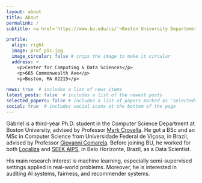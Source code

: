 ```yaml
---
layout: about
title: About
permalink: /
subtitle: <a href='https://www.bu.edu/cs/'>Boston University Department of Computer Science</a>

profile:
  align: right
  image: prof_pic.jpg
  image_circular: false # crops the image to make it circular
  address: >
    <p>Center for Computing & Data Sciences</p>
    <p>665 Commonwealth Ave</p>
    <p>Boston, MA 02215</p>

news: true  # includes a list of news items
latest_posts: false  # includes a list of the newest posts
selected_papers: false # includes a list of papers marked as "selected={true}"
social: true  # includes social icons at the bottom of the page
---
```


Gabriel is a third-year Ph.D. student in the Computer Science Department at Boston University, advised by Professor [Mark Crovella](https://www.cs.bu.edu/fac/crovella/). He got a BSc and an MSc in Computer Science from Universidade Federal de Viçosa, in Brazil, advised by Professor [Giovanni Comarela](http://www.inf.ufes.br/~gc/). Before joining BU, he worked for both [Localiza](https://ri.localiza.com/en/company/corporate-profile/) and [SEEK AIPS](https://www.seek.com.au/about/), in Belo Horizonte, Brazil, as a Data Scientist.

His main research interest is machine learning, especially semi-supervised settings applied in real-world problems. Moreover, he is interested in auditing AI systems, fairness, and recommender systems.
